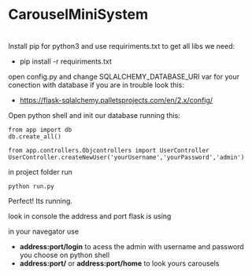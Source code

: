 # CarouselMiniSystem
#

Install pip for python3 and use requiriments.txt to get all libs we need:
* pip install -r requiriments.txt

open config.py and change SQLALCHEMY_DATABASE_URI var for your conection with database
if you are in trouble look this:
* https://flask-sqlalchemy.palletsprojects.com/en/2.x/config/


Open python shell and init our database running this:
```
from app import db
db.create_all()

from app.controllers.Objcontrollers import UserController
UserController.createNewUser('yourUsername','yourPassword','admin')
```

in project folder run 

```
python run.py
```

Perfect! Its running.

look in console the address and port flask is using

in your navegator use
* **address:port/login**
to acess the admin with username and password you choose on python shell
* **address:port/** or  **address:port/home**
to look yours carousels
